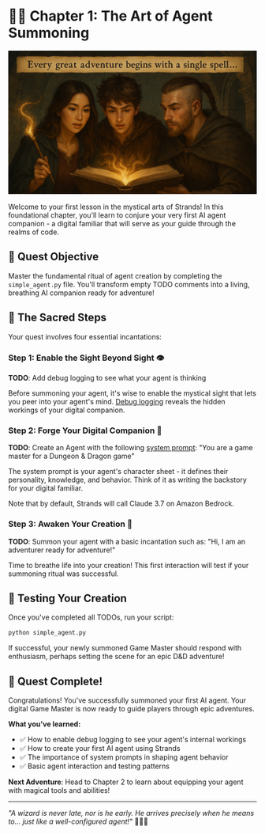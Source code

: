 # 🧙‍♂️ Chapter 1: The Art of Agent Summoning

![Header Image](../images/header6.png)



Welcome to your first lesson in the mystical arts of Strands! In this foundational chapter, you'll learn to conjure your very first AI agent companion - a digital familiar that will serve as your guide through the realms of code.

## 🎯 Quest Objective

Master the fundamental ritual of agent creation by completing the `simple_agent.py` file. You'll transform empty TODO comments into a living, breathing AI companion ready for adventure!

## 📜 The Sacred Steps

Your quest involves four essential incantations:

### Step 1: Enable the Sight Beyond Sight 👁️
**TODO**: Add debug logging to see what your agent is thinking

Before summoning your agent, it's wise to enable the mystical sight that lets you peer into your agent's mind. [Debug logging](https://strandsagents.com/latest/documentation/docs/user-guide/observability-evaluation/logs/) reveals the hidden workings of your digital companion.

### Step 2: Forge Your Digital Companion 🤖
**TODO**: Create an Agent with the following [system prompt](https://strandsagents.com/latest/documentation/docs/user-guide/concepts/agents/prompts/): "You are a game master for a Dungeon & Dragon game"

The system prompt is your agent's character sheet - it defines their personality, knowledge, and behavior. Think of it as writing the backstory for your digital familiar.

Note that by default, Strands will call Claude 3.7 on Amazon Bedrock.

### Step 3: Awaken Your Creation 🌟
**TODO**: Summon your agent with a basic incantation such as: "Hi, I am an adventurer ready for adventure!"

Time to breathe life into your creation! This first interaction will test if your summoning ritual was successful.


## 🎲 Testing Your Creation

Once you've completed all TODOs, run your script:

```bash
python simple_agent.py
```

If successful, your newly summoned Game Master should respond with enthusiasm, perhaps setting the scene for an epic D&D adventure!

## 🎉 Quest Complete!

Congratulations! You've successfully summoned your first AI agent. Your digital Game Master is now ready to guide players through epic adventures.

**What you've learned:**
- ✅ How to enable debug logging to see your agent's internal workings
- ✅ How to create your first AI agent using Strands
- ✅ The importance of system prompts in shaping agent behavior  
- ✅ Basic agent interaction and testing patterns

**Next Adventure**: Head to Chapter 2 to learn about equipping your agent with magical tools and abilities!

---

_"A wizard is never late, nor is he early. He arrives precisely when he means to... just like a well-configured agent!"_ 🧙‍♂️✨